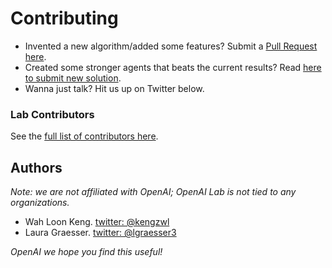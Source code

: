 # <a name="contributing"></a>Contributing

- Invented a new algorithm/added some features? Submit a [Pull Request here](https://github.com/kengz/openai_lab/pulls).
- Created some stronger agents that beats the current results? Read [here to submit new solution](#solutions).
- Wanna just talk? Hit us up on Twitter below.

### Lab Contributors

See the [full list of contributors here](https://github.com/kengz/openai_lab/graphs/contributors).


## Authors

_Note: we are not affiliated with OpenAI; OpenAI Lab is not tied to any organizations._

- Wah Loon Keng. [twitter: @kengzwl](https://twitter.com/kengzwl)
- Laura Graesser. [twitter: @lgraesser3](https://twitter.com/lgraesser3)

*OpenAI we hope you find this useful!*
